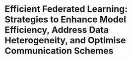 # Efficient Federated Learning: Strategies to Enhance Model Efficiency, Address Data Heterogeneity, and Optimise Communication Schemes